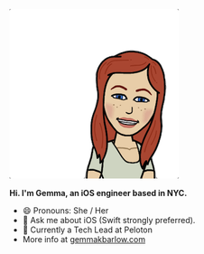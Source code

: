 <img src="https://github.com/gemmakbarlow/gemmakbarlow/blob/main/gemma-hi-banner.png?raw=true " alt="Gemma's Bitmoji. Image of a woman smiling." /></td>

<b>Hi. I'm Gemma, an iOS engineer based in NYC. </b>

<ul>
<li>😄 Pronouns: She / Her</li>
<li>💬 Ask me about iOS (Swift strongly preferred).</li> 
<li>🚴 Currently a Tech Lead at Peloton</li>
<li>More info at <a href="https://www.gemmakbarlow.com">gemmakbarlow.com</a></li>
</ul>
